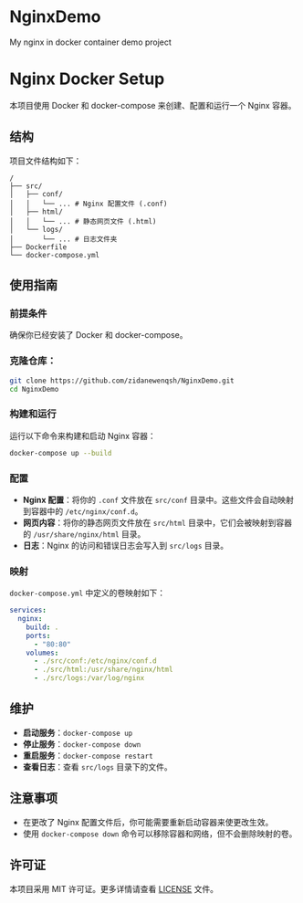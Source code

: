 # NginxDemo
My nginx in docker container demo project
# Nginx Docker Setup

本项目使用 Docker 和 docker-compose 来创建、配置和运行一个 Nginx 容器。

## 结构

项目文件结构如下：

```
/
├── src/
│   ├── conf/
│   │   └── ... # Nginx 配置文件 (.conf)
│   ├── html/
│   │   └── ... # 静态网页文件 (.html)
│   └── logs/
│       └── ... # 日志文件夹
├── Dockerfile
└── docker-compose.yml
```

## 使用指南

### 前提条件

确保你已经安装了 Docker 和 docker-compose。

### 克隆仓库：
```bash
git clone https://github.com/zidanewenqsh/NginxDemo.git
cd NginxDemo
```

### 构建和运行

运行以下命令来构建和启动 Nginx 容器：

```bash
docker-compose up --build
```

### 配置

- **Nginx 配置**：将你的 `.conf` 文件放在 `src/conf` 目录中。这些文件会自动映射到容器中的 `/etc/nginx/conf.d`。
- **网页内容**：将你的静态网页文件放在 `src/html` 目录中，它们会被映射到容器的 `/usr/share/nginx/html` 目录。
- **日志**：Nginx 的访问和错误日志会写入到 `src/logs` 目录。

### 映射

`docker-compose.yml` 中定义的卷映射如下：

```yaml
services:
  nginx:
    build: .
    ports:
      - "80:80"
    volumes:
      - ./src/conf:/etc/nginx/conf.d
      - ./src/html:/usr/share/nginx/html
      - ./src/logs:/var/log/nginx
```

## 维护

- **启动服务**：`docker-compose up`
- **停止服务**：`docker-compose down`
- **重启服务**：`docker-compose restart`
- **查看日志**：查看 `src/logs` 目录下的文件。

## 注意事项

- 在更改了 Nginx 配置文件后，你可能需要重新启动容器来使更改生效。
- 使用 `docker-compose down` 命令可以移除容器和网络，但不会删除映射的卷。

## 许可证

本项目采用 MIT 许可证。更多详情请查看 [LICENSE](LICENSE) 文件。


